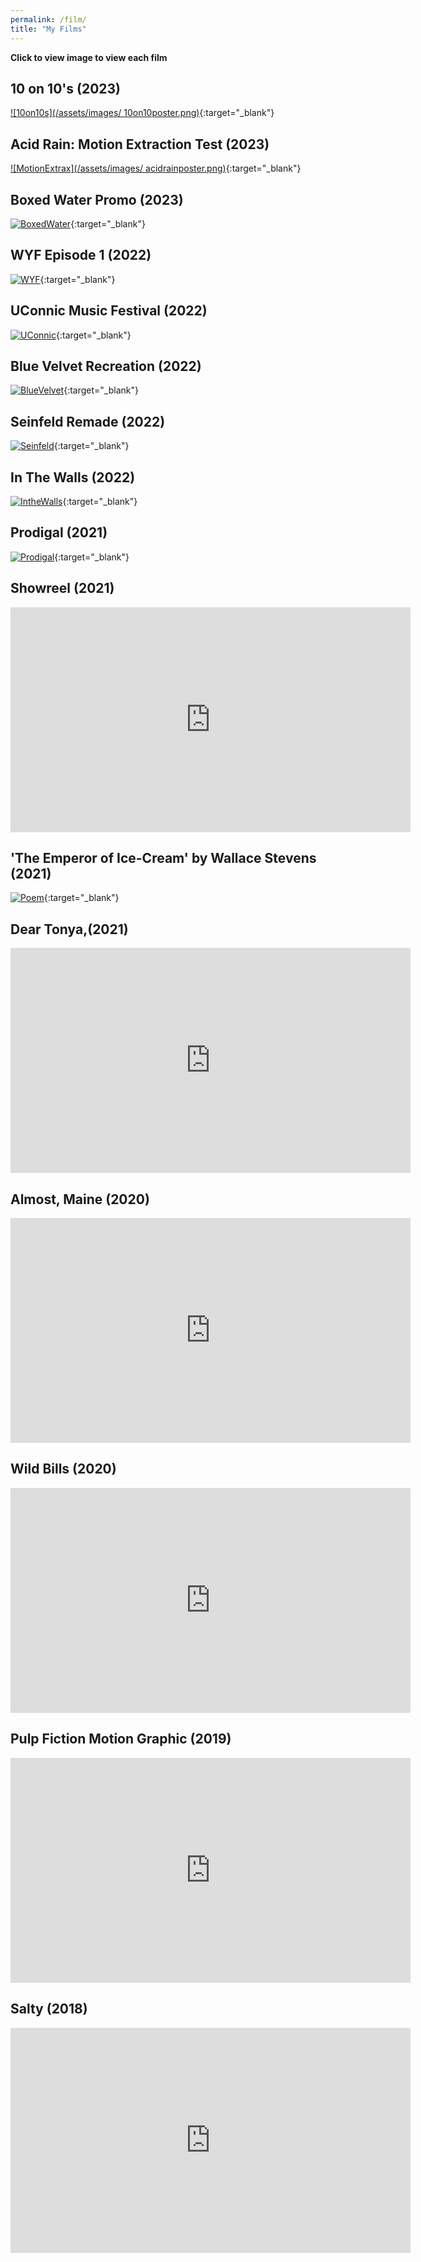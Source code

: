 ```yaml
---
permalink: /film/
title: "My Films"
---
```

**Click to view image to view each film**

## 10 on 10's (2023)
[![10on10s](/assets/images/
10on10poster.png)](https://drive.google.com/file/d/1sEba5gvc-hFvR7IKVz36c2AQZgDQ8LBW/view){:target="_blank"}


## Acid Rain: Motion Extraction Test (2023)
[![MotionExtrax](/assets/images/
acidrainposter.png)](https://drive.google.com/file/d/1ngeGK6APuo6JISa-XfMsPjf_oa_nOLdC/view){:target="_blank"}


## Boxed Water Promo (2023)
[![BoxedWater](/assets/images/boxedwaterposter.png)](https://drive.google.com/file/d/1ZlwLD1Ilefk9KjSTmJhB7k6OyiM7vzsi/view){:target="_blank"}


## WYF Episode 1 (2022)
[![WYF](/assets/images/wyfposter.png)](https://vimeo.com/700520786){:target="_blank"}


## UConnic Music Festival (2022)
[![UConnic](/assets/images/uconnicposter.png)](https://drive.google.com/file/d/12tOKfY_EJFxZyro8kHLhjsr4AGJx_XFQ/view){:target="_blank"}


## Blue Velvet Recreation (2022)
[![BlueVelvet](/assets/images/bluevelvetposter.png)](https://vimeo.com/manage/videos/1030359004){:target="_blank"}


## Seinfeld Remade (2022)
[![Seinfeld](/assets/images/seinfeldposter.png)](https://drive.google.com/file/d/1LH7dXOe-MLkSyuAIZzn1yPsuzP8rs3Bi/view){:target="_blank"}


## In The Walls (2022)
[![IntheWalls](/assets/images/inthewallsposter.png)](https://drive.google.com/file/d/1t0i8SF7PeDJTjxsgYiYcDc9w8NMg0-2Z/view){:target="_blank"}


## Prodigal (2021)
[![Prodigal](/assets/images/prodigalposter.png)](https://drive.google.com/file/d/19cK_194hSZWk1QJ4SzabmjUaqpTKu3Yg/view){:target="_blank"}


## Showreel (2021)
<iframe title="vimeo-player" src="https://player.vimeo.com/video/644078472" width="640" height="360" frameborder="0" allowfullscreen></iframe>


## 'The Emperor of Ice-Cream' by Wallace Stevens (2021)
[![Poem](/assets/images/videopoemposter.png)](https://vimeo.com/644077784){:target="_blank"}


## Dear Tonya,(2021)
<iframe title="vimeo-player" src="https://player.vimeo.com/video/522078075" width="640" height="360" frameborder="0" allowfullscreen></iframe>


## Almost, Maine (2020)
<iframe title="vimeo-player" src="https://player.vimeo.com/video/514116539" width="640" height="360" frameborder="0" allowfullscreen></iframe>


## Wild Bills (2020)
<iframe title="vimeo-player" src="https://player.vimeo.com/video/517380945" width="640" height="360" frameborder="0" allowfullscreen></iframe>


## Pulp Fiction Motion Graphic (2019)
<iframe title="vimeo-player" src="https://player.vimeo.com/video/319365561" width="640" height="360" frameborder="0" allowfullscreen></iframe>


## Salty (2018)
<iframe title="vimeo-player" src="https://player.vimeo.com/video/514117903?h=7b1a25e370" width="640" height="360" frameborder="0" allowfullscreen></iframe>
